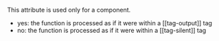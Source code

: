 This attribute is used only for a component.

- yes: the function is processed as if it were within a [[tag-output]] tag
- no: the function is processed as if it were within a [[tag-silent]] tag
